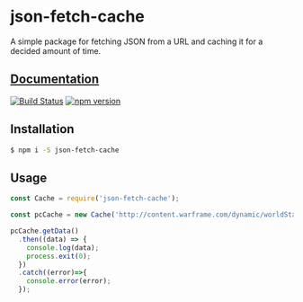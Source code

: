 # json-fetch-cache

A simple package for fetching JSON from a URL and caching it for a decided amount of time.

## [Documentation](http://matej.voboril.org/json-fetch-cache)

[![Build Status](https://travis-ci.com/TobiTenno/json-fetch-cache.svg?branch=master)](https://travis-ci.com/TobiTenno/json-fetch-cache)
[![npm version](https://badge.fury.io/js/json-fetch-cache.svg)](https://badge.fury.io/js/json-fetch-cache)

## Installation
```bash
$ npm i -S json-fetch-cache
```

## Usage
```js
const Cache = require('json-fetch-cache');

const pcCache = new Cache('http://content.warframe.com/dynamic/worldState.php', 10000);

pcCache.getData()
  .then((data) => {
    console.log(data);
    process.exit(0);
  })
  .catch((error)=>{
    console.error(error);
  });
```
